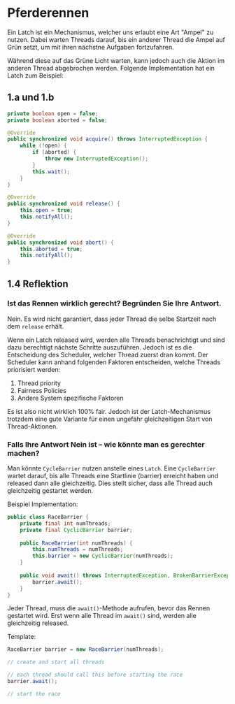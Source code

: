 # Pferderennen

Ein Latch ist ein Mechanismus, welcher uns erlaubt eine Art "Ampel" zu nutzen. Dabei warten Threads darauf, bis ein anderer Thread die Ampel auf Grün setzt, um mit ihren nächstne Aufgaben fortzufahren.

Während diese auf das Grüne Licht warten, kann jedoch auch die Aktion im anderen Thread abgebrochen werden. Folgende Implementation hat ein Latch zum Beispiel:

## 1.a und 1.b

```Java
private boolean open = false;
private boolean aborted = false;

@Override
public synchronized void acquire() throws InterruptedException {
    while (!open) {
        if (aborted) {
            throw new InterruptedException();
        }
        this.wait();
    }
}

@Override
public synchronized void release() {
    this.open = true;
    this.notifyAll();
}

@Override
public synchronized void abort() {
    this.aborted = true;
    this.notifyAll();
}
```

## 1.4 Reflektion

### Ist das Rennen wirklich gerecht? Begründen Sie Ihre Antwort.

Nein. Es wird nicht garantiert, dass jeder Thread die selbe Startzeit nach dem `release` erhält. 

Wenn ein Latch released wird, werden alle Threads benachrichtigt und sind dazu berechtigt nächste Schritte auszuführen. Jedoch ist es die Entscheidung des Scheduler, welcher Thread zuerst dran kommt. Der Scheduler kann anhand folgenden Faktoren entscheiden, welche Threads priorisiert werden:

1. Thread priority
2. Fairness Policies
3. Andere System spezifische Faktoren

Es ist also nicht wirklich 100% fair. Jedoch ist der Latch-Mechanismus trotzdem eine gute Variante für einen ungefähr gleichzeitigen Start von Thread-Aktionen.

### Falls Ihre Antwort Nein ist – wie könnte man es gerechter machen?

Man könnte `CycleBarrier` nutzen anstelle eines `Latch`. Eine `CycleBarrier` wartet darauf, bis alle Threads eine Startlinie (barrier) erreicht haben und released dann alle gleichzeitig. Dies stellt sicher, dass alle Thread auch gleichzeitig gestartet werden.

Beispiel Implementation:

```Java
public class RaceBarrier {
    private final int numThreads;
    private final CyclicBarrier barrier;
    
    public RaceBarrier(int numThreads) {
        this.numThreads = numThreads;
        this.barrier = new CyclicBarrier(numThreads);
    }
    
    public void await() throws InterruptedException, BrokenBarrierException {
        barrier.await();
    }
}
```

Jeder Thread, muss die `await()`-Methode aufrufen, bevor das Rennen gestartet wird. Erst wenn alle Thread im `await()` sind, werden alle gleichzeitig released.

Template:

```Java
RaceBarrier barrier = new RaceBarrier(numThreads);

// create and start all threads

// each thread should call this before starting the race
barrier.await();

// start the race
```